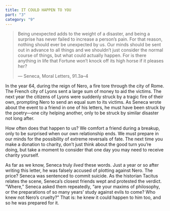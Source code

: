```yaml
---
title: IT COULD HAPPEN TO YOU
part: "3"
category: "9"
---
```


> Being unexpected adds to the weight of a disaster, and being a surprise has never failed to increase a person’s pain. For that reason, nothing should ever be unexpected by us. Our minds should be sent out in advance to all things and we shouldn’t just consider the normal course of things, but what could actually happen. For is there anything in life that Fortune won’t knock off its high horse if it pleases her?
>
> — Seneca, Moral Letters, 91.3a–4

In the year 64, during the reign of Nero, a fire tore through the city of Rome. The French city of Lyons sent a large sum of money to aid the victims. The next year the citizens of Lyons were suddenly struck by a tragic fire of their own, prompting Nero to send an equal sum to its victims. As Seneca wrote about the event to a friend in one of his letters, he must have been struck by the poetry—one city helping another, only to be struck by similar disaster not long after.

How often does that happen to us? We comfort a friend during a breakup, only to be surprised when our own relationship ends. We must prepare in our minds for the possibility of extreme reversals of fate. The next time you make a donation to charity, don’t just think about the good turn you’re doing, but take a moment to consider that one day you may need to receive charity yourself.

As far as we know, Seneca truly _lived_ these words. Just a year or so after writing this letter, he was falsely accused of plotting against Nero. The price? Seneca was sentenced to commit suicide. As the historian Tacitus relates the scene, Seneca’s closest friends wept and protested the verdict. “Where,” Seneca asked them repeatedly, “are your maxims of philosophy, or the preparations of so many years’ study against evils to come? Who knew not Nero’s cruelty?” That is: he knew it could happen to him too, and so he was prepared for it.
